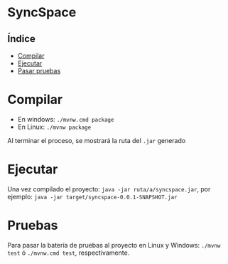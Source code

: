 # SyncSpace

## Índice
- [Compilar](#compilar)
- [Ejecutar](#ejecutar)
- [Pasar pruebas](#pruebas)

# Compilar
- En windows: `./mvnw.cmd package`
- En Linux: `./mvnw package`

Al terminar el proceso, se mostrará la ruta del `.jar` generado

# Ejecutar
Una vez compilado el proyecto: `java -jar ruta/a/syncspace.jar`, por ejemplo: `java -jar target/syncspace-0.0.1-SNAPSHOT.jar`

# Pruebas
Para pasar la batería de pruebas al proyecto en Linux y Windows: `./mvnw test` ó `./mvnw.cmd test`, respectivamente.
